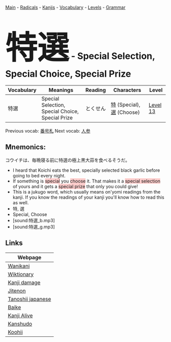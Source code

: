 <style> bigfont {font-size: 100px}</style>
[Main](../README.md) -
[Radicals](../radicals.md) -
[Kanjis](../kanjis.md) -
[Vocabulary](../vocabulary.md) -
[Levels](../levels.md) -
[Grammar](../grammar.md)
# <bigfont> 特選</bigfont> - Special Selection, Special Choice, Special Prize 

| Vocabulary | Meanings | Reading | Characters | Level |
| --- | --- | --- | --- | --- |
| 特選 | Special Selection, Special Choice, Special Prize | とくせん |  [特](../kanjis/特.md) (Special), [選](../kanjis/選.md) (Choose) | [Level 13](../levels/wk_level13.md) |

Previous vocab: [番号札](番号札.md) Next vocab: [人参](人参.md) 

## Mnemonics:
コウイチは、毎晩寝る前に特選の極上黒大蒜を食べるそうだ。
* I heard that Koichi eats the best, specially selected black garlic before going to bed every night.
* If something is <span style="background-color:#ffcccb"> special</span> you <span style="background-color:#ffcccb"> choose</span> it. That makes it a <span style="background-color:#ffcccb"> special selection</span> of yours and it gets a <span style="background-color:#ffcccb"> special prize</span> that only you could give!
* This is a jukugo word, which usually means on'yomi readings from the kanji. If you know the readings of your kanji you'll know how to read this as well.
* 特, 選
* Special, Choose
* [sound:特選_b.mp3]
* [sound:特選_g.mp3]


## Links 

| Webpage |
| --- |
| [Wanikani          ](https://www.wanikani.com/kanji/特選) |
| [Wiktionary        ](https://en.wiktionary.org/wiki/特選) |
| [Kanji damage      ](http://www.kanjidamage.com/kanji/search?utf8=✓&q=特選) |
| [Jitenon           ](https://jitenon.com/kanji/特選) |
| [Tanoshii japanese ](https://www.tanoshiijapanese.com/dictionary/kanji.cfm?k=特選) |
| [Baike             ](https://baike.baidu.com/item/特選) |
| [Kanji Alive       ](https://app.kanjialive.com/特選) |
| [Kanshudo          ](https://www.kanshudo.com/searchmn?q=特選) |
| [Koohii            ](https://kanji.koohii.com/study/kanji/特選) |
